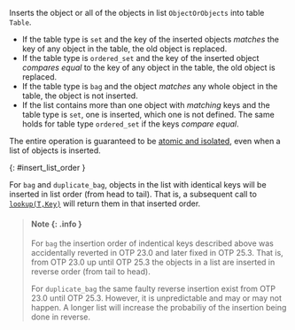Inserts the object or all of the objects in list `ObjectOrObjects` into table
`Table`.

- If the table type is `set` and the key of the inserted objects _matches_ the
  key of any object in the table, the old object is replaced.
- If the table type is `ordered_set` and the key of the inserted object
  _compares equal_ to the key of any object in the table, the old object is
  replaced.
- If the table type is `bag` and the object _matches_ any whole object in the
  table, the object is not inserted.
- If the list contains more than one object with _matching_ keys and the table
  type is `set`, one is inserted, which one is not defined. The same holds for
  table type `ordered_set` if the keys _compare equal_.

The entire operation is guaranteed to be
[atomic and isolated](`m:ets#module-concurrency`), even when a list of objects is
inserted.

[](){: #insert_list_order }

For `bag` and `duplicate_bag`, objects in the list with identical keys will be
inserted in list order (from head to tail). That is, a subsequent call to
[`lookup(T,Key)`](`lookup/2`) will return them in that inserted order.

> #### Note {: .info }
>
> For `bag` the insertion order of indentical keys described above was
> accidentally reverted in OTP 23.0 and later fixed in OTP 25.3. That is, from
> OTP 23.0 up until OTP 25.3 the objects in a list are inserted in reverse order
> (from tail to head).
>
> For `duplicate_bag` the same faulty reverse insertion exist from OTP 23.0
> until OTP 25.3. However, it is unpredictable and may or may not happen. A
> longer list will increase the probabiliy of the insertion being done in
> reverse.
